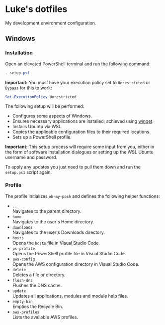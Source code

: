 # Luke's dotfiles

My development environment configuration.

## Windows

### Installation

Open an elevated PowerShell terminal and run the following command:

``` powershell
. setup.ps1
```

**Important:** You must have your execution policy set to `Unrestricted` or `Bypass` for this to work:

``` powershell
Set-ExecutionPolicy Unrestricted
```

The following setup will be performed:

- Configures some aspects of Windows.
- Ensures necessary applications are installed; achieved using [winget](https://learn.microsoft.com/en-us/windows/package-manager/winget/).
- Installs Ubuntu via WSL.
- Copies the applicable configuration files to their required locations.
- Sets up a PowerShell profile.

**Important:** This setup process will require some input from you, either in the form of software installation dialogues or setting up the WSL Ubuntu username and password.

To apply any updates you just need to pull them down and run the `setup.ps1` script again.

### Profile

The profile initializes `oh-my-posh` and defines the following helper functions:

- `..`\
  Navigates to the parent directory.
- `home`\
  Navigates to the user's Home directory.
- `downloads`\
  Navigates to the user's Downloads directory.
- `hosts`\
  Opens the `hosts` file in Visual Studio Code.
- `ps-profile`\
  Opens the PowerShell profile file in Visual Studio Code.
- `aws-config`\
  Opens the AWS configuration directory in Visual Studio Code.
- `delete`\
  Deletes a file or directory.
- `flush-dns`\
  Flushes the DNS cache.
- `update`\
  Updates all applications, modules and module help files.
- `empty-bin`\
  Empties the Recycle Bin.
- `aws-profiles`\
  Lists the available AWS profiles.
